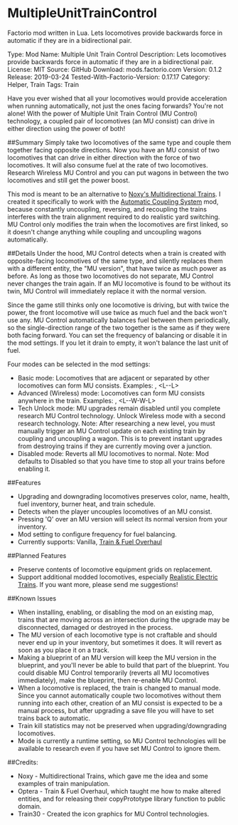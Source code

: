 # MultipleUnitTrainControl
Factorio mod written in Lua.  Lets locomotives provide backwards force in automatic if they are in a bidirectional pair.


Type: Mod
Name: Multiple Unit Train Control
Description: Lets locomotives provide backwards force in automatic if they are in a bidirectional pair.
License: MIT
Source: GitHub
Download: mods.factorio.com
Version: 0.1.2
Release: 2019-03-24
Tested-With-Factorio-Version: 0.17.17
Category: Helper, Train
Tags: Train

Have you ever wished that all your locomotives would provide acceleration when running automatically, not just the ones facing forwards?  You're not alone!  With the power of Multiple Unit Train Control (MU Control) technology, a coupled pair of locomotives (an MU consist) can drive in either direction using the power of both!

##Summary
Simply take two locomotives of the same type and couple them together facing opposite directions.  Now you have an MU consist of two locomotives that can drive in either direction with the force of two locomotives.  It will also consume fuel at the rate of two locomotives.  Research Wireless MU Control and you can put wagons in between the two locomotives and still get the power boost.

This mod is meant to be an alternative to [Noxy's Multidirectional Trains](url=https://mods.factorio.com/mod/Noxys_Multidirectional_Trains).  I created it specifically to work with the [Automatic Coupling System](https://mods.factorio.com/mod/Automatic_Coupling_System) mod, because constantly uncoupling, reversing, and recoupling the trains interferes with the train alignment required to do realistic yard switching.  MU Control only modifies the train when the locomotives are first linked, so it doesn't change anything while coupling and uncoupling wagons automatically.

##Details
Under the hood, MU Control detects when a train is created with opposite-facing locomotives of the same type, and silently replaces them with a different entity, the "MU version", that have twice as much power as before.  As long as those two locomotives do not separate, MU Control never changes the train again.  If an MU locomotive is found to be without its twin, MU Control will immediately replace it with the normal version.

Since the game still thinks only one locomotive is driving, but with twice the power, the front locomotive will use twice as much fuel and the back won't use any.  MU Control automatically balances fuel between them periodically, so the single-direction range of the two together is the same as if they were both facing forward.  You can set the frequency of balancing or disable it in the mod settings.  If you let it drain to empty, it won't balance the last unit of fuel.

Four modes can be selected in the mod settings:
- Basic mode: Locomotives that are adjacent or separated by other locomotives can form MU consists.  Examples:  <L-L>, <L-<L-L>-L>
- Advanced (Wireless) mode: Locomotives can form MU consists anywhere in the train.  Examples:  <L-W-W-W-W-L>, <L-<L-W-W-L>-W-W-L>
- Tech Unlock mode: MU upgrades remain disabled until you complete research MU Control technology.  Unlock Wireless mode with a second research technology.  Note: After researching a new level, you must manually trigger an MU Control update on each existing train by coupling and uncoupling a wagon. This is to prevent instant upgrades from destroying trains if they are currently moving over a junction.
- Disabled mode: Reverts all MU locomotives to normal.  Note: Mod defaults to Disabled so that you have time to stop all your trains before enabling it.

##Features
- Upgrading and downgrading locomotives preserves color, name, health, fuel inventory, burner heat, and train schedule.
- Detects when the player uncouples locomotives of an MU consist.
- Pressing 'Q' over an MU version will select its normal version from your inventory.
- Mod setting to configure frequency for fuel balancing.
- Currently supports: Vanilla, [Train & Fuel Overhaul](https://mods.factorio.com/mods/Optera/TrainOverhaul)

##Planned Features
- Preserve contents of locomotive equipment grids on replacement.
- Support additional modded locomotives, especially [Realistic Electric Trains](https://mods.factorio.com/mod/Realistic_Electric_Trains).  If you want more, please send me suggestions!

##Known Issues
- When installing, enabling, or disabling the mod on an existing map, trains that are moving across an intersection during the upgrade may be disconnected, damaged or destroyed in the process.
- The MU version of each locomotive type is not craftable and should never end up in your inventory, but sometimes it does. It will revert as soon as you place it on a track.
- Making a blueprint of an MU version will keep the MU version in the blueprint, and you'll never be able to build that part of the blueprint. You could disable MU Control temporarily (reverts all MU locomotives immediately), make the blueprint, then re-enable MU Control.
- When a locomotive is replaced, the train is changed to manual mode.  Since you cannot automatically couple two locomotives without them running into each other, creation of an MU consist is expected to be a manual process, but after upgrading a save file you will have to set trains back to automatic.
- Train kill statistics may not be preserved when upgrading/downgrading locomotives.
- Mode is currently a runtime setting, so MU Control technologies will be available to research even if you have set MU Control to ignore them.

##Credits:
- Noxy - Multidirectional Trains, which gave me the idea and some examples of train manipulation.
- Optera - Train & Fuel Overhaul, which taught me how to make altered entities, and for releasing their copyPrototype library function to public domain.
- Train30 - Created the icon graphics for MU Control technologies.